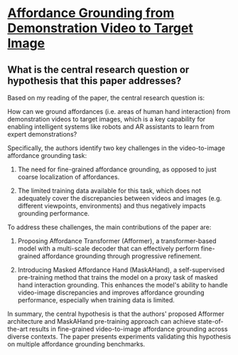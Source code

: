 # [Affordance Grounding from Demonstration Video to Target Image](https://arxiv.org/abs/2303.14644)

## What is the central research question or hypothesis that this paper addresses?

 Based on my reading of the paper, the central research question is: 

How can we ground affordances (i.e. areas of human hand interaction) from demonstration videos to target images, which is a key capability for enabling intelligent systems like robots and AR assistants to learn from expert demonstrations?

Specifically, the authors identify two key challenges in the video-to-image affordance grounding task:

1) The need for fine-grained affordance grounding, as opposed to just coarse localization of affordances. 

2) The limited training data available for this task, which does not adequately cover the discrepancies between videos and images (e.g. different viewpoints, environments) and thus negatively impacts grounding performance.

To address these challenges, the main contributions of the paper are:

1) Proposing Affordance Transformer (Afformer), a transformer-based model with a multi-scale decoder that can effectively perform fine-grained affordance grounding through progressive refinement.

2) Introducing Masked Affordance Hand (MaskAHand), a self-supervised pre-training method that trains the model on a proxy task of masked hand interaction grounding. This enhances the model's ability to handle video-image discrepancies and improves affordance grounding performance, especially when training data is limited.

In summary, the central hypothesis is that the authors' proposed Afformer architecture and MaskAHand pre-training approach can achieve state-of-the-art results in fine-grained video-to-image affordance grounding across diverse contexts. The paper presents experiments validating this hypothesis on multiple affordance grounding benchmarks.
